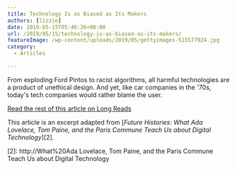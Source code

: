 ```yaml
---
title: Technology Is as Biased as Its Makers
authors: [lizzie]
date: 2019-05-15T05:46:26+00:00
url: /2019/05/15/technology-is-as-biased-as-its-makers/
featureImage: /wp-content/uploads/2019/05/gettyimages-515577924.jpg
category:
  - Articles

---
```

From exploding Ford Pintos to racist algorithms, all harmful technologies are a product of unethical design. And yet, like car companies in the '70s, today's tech companies would rather blame the user.

[Read the rest of this article on Long Reads][1]

This article is an excerpt adapted from [_Future Histories: What Ada Lovelace, Tom Paine, and the Paris Commune Teach Us about Digital Technology_][2].

 [1]: https://longreads.com/2019/05/14/technology-is-as-biased-as-its-makers/
 [2]: http://What%20Ada Lovelace, Tom Paine, and the Paris Commune Teach Us about Digital Technology
